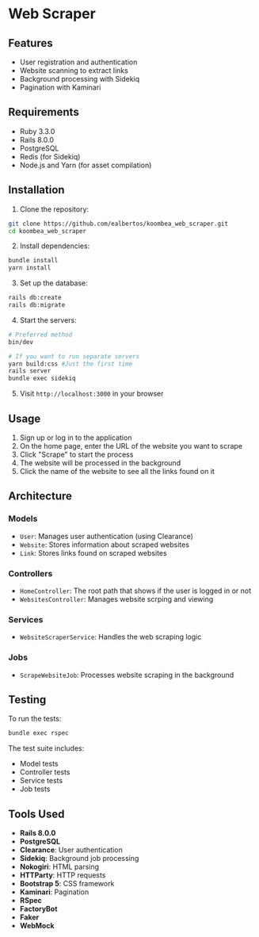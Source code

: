 # Web Scraper

## Features

- User registration and authentication
- Website scanning to extract links
- Background processing with Sidekiq
- Pagination with Kaminari

## Requirements

- Ruby 3.3.0
- Rails 8.0.0
- PostgreSQL
- Redis (for Sidekiq)
- Node.js and Yarn (for asset compilation)

## Installation

1. Clone the repository:
```bash
git clone https://github.com/ealbertos/koombea_web_scraper.git
cd koombea_web_scraper
```

2. Install dependencies:
```bash
bundle install
yarn install
```

3. Set up the database:
```bash
rails db:create
rails db:migrate
```

4. Start the servers:
```bash
# Preferred method
bin/dev

# If you want to run separate servers
yarn build:css #Just the first time
rails server
bundle exec sidekiq
```

5. Visit `http://localhost:3000` in your browser

## Usage

1. Sign up or log in to the application
2. On the home page, enter the URL of the website you want to scrape
3. Click "Scrape" to start the process
4. The website will be processed in the background
5. Click the name of the website to see all the links found on it

## Architecture

### Models
- `User`: Manages user authentication (using Clearance)
- `Website`: Stores information about scraped websites
- `Link`: Stores links found on scraped websites

### Controllers
- `HomeController`: The root path that shows if the user is logged in or not
- `WebsitesController`: Manages website scrping and viewing

### Services
- `WebsiteScraperService`: Handles the web scraping logic

### Jobs
- `ScrapeWebsiteJob`: Processes website scraping in the background

## Testing

To run the tests:
```bash
bundle exec rspec
```

The test suite includes:
- Model tests
- Controller tests
- Service tests
- Job tests

## Tools Used

- **Rails 8.0.0**
- **PostgreSQL**
- **Clearance**: User authentication
- **Sidekiq**: Background job processing
- **Nokogiri**: HTML parsing
- **HTTParty**: HTTP requests
- **Bootstrap 5**: CSS framework
- **Kaminari**: Pagination
- **RSpec**
- **FactoryBot**
- **Faker**
- **WebMock**
